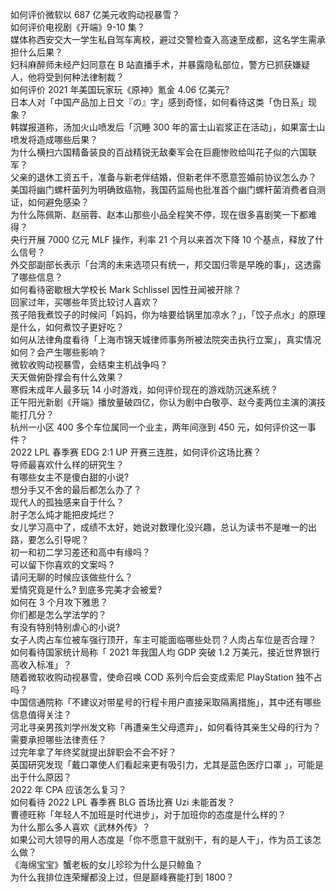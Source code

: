 如何评价微软以 687 亿美元收购动视暴雪？  
如何评价电视剧《开端》9-10 集？  
媒体称西安交大一学生私自驾车离校，避过交警检查入高速至成都，这名学生需承担什么后果？  
妇科麻醉师未经产妇同意在 B 站直播手术，并暴露隐私部位，警方已抓获嫌疑人，他将受到何种法律制裁？  
如何评价 2021 年美国玩家玩《原神》氪金 4.06 亿美元?  
日本人对「中国产品加上日文『の』字」感到奇怪，如何看待这类「伪日系」现象？  
韩媒报道称，汤加火山喷发后「沉睡 300 年的富士山岩浆正在活动」，如果富士山喷发将造成哪些后果？  
为什么横扫六国精备装良的百战精锐无敌秦军会在巨鹿惨败给叫花子似的六国联军？  
父亲的退休工资五千，准备与新老伴结婚，但新老伴不愿意签婚前协议怎么办？  
美国将幽门螺杆菌列为明确致癌物，我国药监局也批准首个幽门螺杆菌消费者自测证，如何避免感染？  
为什么陈佩斯、赵丽蓉、赵本山那些小品全程笑不停，现在很多喜剧笑一下都难得？  
央行开展 7000 亿元 MLF 操作，利率 21 个月以来首次下降 10 个基点，释放了什么信号？  
外交部副部长表示「台湾的未来选项只有统一，邦交国归零是早晚的事」，这透露了哪些信息？  
如何看待密歇根大学校长 Mark Schlissel 因性丑闻被开除？  
回家过年，买哪些年货比较讨人喜欢？  
孩子陪我煮饺子的时候问「妈妈，你为啥要给锅里加凉水？」，「饺子点水」的原理是什么，如何煮饺子更好吃？  
如何从法律角度看待「上海市锦天城律师事务所被法院突击执行立案」，真实情况如何？会产生哪些影响？  
微软收购动视暴雪，会结束主机战争吗？  
天天做俯卧撑会有什么效果？  
寒假未成年人最多玩 14 小时游戏，如何评价现在的游戏防沉迷系统？  
正午阳光新剧《开端》播放量破四亿，你认为剧中白敬亭、赵今麦两位主演的演技能打几分？  
杭州一小区 400 多个车位属同一个业主，两年间涨到 450 元，如何评价这一事件？  
2022 LPL 春季赛 EDG 2:1 UP 开赛三连胜，如何评价这场比赛？  
导师最喜欢什么样的研究生？  
有哪些女主不是傻白甜的小说?  
想分手又不舍的最后都怎么办了？  
现代人的孤独感来自于什么？  
肘子怎么炖才能把皮炖烂？  
女儿学习高中了，成绩不太好，她说对数理化没兴趣，总认为读书不是唯一的出路，要怎么引导呢？  
初一和初二学习差还和高中有缘吗？  
可以留下你喜欢的文案吗 ?  
请问无聊的时候应该做些什么？  
爱情究竟是什么? 到底多完美才会被爱?  
如何在 3 个月攻下雅思？  
你们都是怎么学法学的？  
有没有特别特别虐心的小说?  
女子人肉占车位被车强行顶开，车主可能面临哪些处罚？人肉占车位是否合理？  
如何看待国家统计局称「 2021 年我国人均 GDP 突破 1.2 万美元，接近世界银行高收入标准」？  
随着微软收购动视暴雪，使命召唤 COD 系列今后会变成索尼 PlayStation 独不占吗？  
中国信通院称「不建议对带星号的行程卡用户直接采取隔离措施」，其中还有哪些信息值得关注？  
河北寻亲男孩刘学州发文称「再遭亲生父母遗弃」，如何看待其亲生父母的行为？需要承担哪些法律责任？  
过完年拿了年终奖就提出辞职会不会不好？  
英国研究发现「戴口罩使人们看起来更有吸引力，尤其是蓝色医疗口罩 」，可能是出于什么原因？  
2022 年 CPA 应该怎么复习？  
如何看待 2022 LPL 春季赛 BLG 首场比赛 Uzi 未能首发？  
曹德旺称「年轻人不加班是时代进步」，对于加班你的态度是什么样的？  
为什么那么多人喜欢《武林外传》？  
如果公司大领导的用人态度是「你不愿意干就别干，有的是人干」，作为员工该怎么做？  
《海绵宝宝》蟹老板的女儿珍珍为什么是只鲸鱼？  
为什么我排位连荣耀都没上过，但是巅峰赛能打到 1800？  
